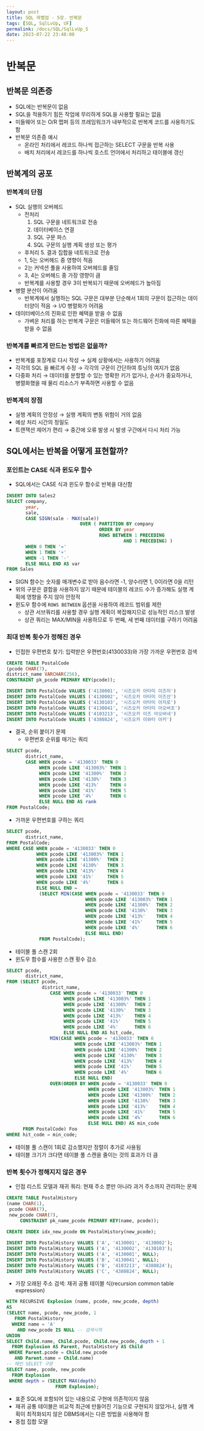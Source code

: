 ```yaml
---
layout: post
title: SQL 레벨업 - 5장. 반복문
tags: [SQL, SqlLvUp, UF]
permalink: /docs/SQL/SqlLvUp_5
date: 2023-07-22 23:48:00
---
```

# 반복문
## 반복문 의존증
- SQL에는 반복문이 없음
- SQL을 적용하기 힘든 작업에 무리하게 SQL을 사용할 필요는 없음
- 미들웨어 또는 O/R 맵퍼 등의 프레임워크가 내부적으로 반복계 코드를 사용하기도 함
- 반복문 의존증 예시
  - 온라인 처리에서 레코드 하나씩 접근하는 SELECT 구문을 반복 사용
  - 배치 처리에서 레코드를 하나씩 호스트 언어에서 처리하고 테이블에 갱신
## 반복계의 공포
### 반복계의 단점
- SQL 실행의 오버헤드
  - 전처리
    1. SQL 구문을 네트워크로 전송
    2. 데이터베이스 연결
    3. SQL 구문 파스
    4. SQL 구문의 실행 계획 생성 또는 평가
  - 후처리
    5. 결과 집합을 네트워크로 전송
  - 1, 5는 오버헤드 중 영향이 적음
  - 2는 커넥션 풀을 사용하여 오버헤드를 줄임
  - 3, 4는 오버헤드 중 가장 영향이 큼
  - 반복계를 사용할 경우 3이 반복되기 때문에 오버헤드가 높아짐
- 병렬 분산이 어려움
  - 반복계에서 실행하는 SQL 구문은 대부분 단순해서 1회의 구문이 접근하는 데이터양이 적음 → I/O 병렬화가 어려움
- 데이터베이스의 진화로 인한 혜택을 받을 수 없음
  - 가벼운 처리를 하는 반복계 구문은 미들웨어 또는 하드웨어 진화에 따른 혜택을 받을 수 없음
### 반복계를 빠르게 만드는 방법은 없을까?
- 반복계를 포장계로 다시 작성 → 실제 상황에서는 사용하기 어려움
- 각각의 SQL 을 빠르게 수정 → 각각의 구문이 간단하여 튜닝의 여지가 없음
- 다중화 처리 → 데이터를 분할할 수 있는 명확한 키가 없거나, 순서가 중요하거나, 병렬화했을 때 물리 리소스가 부족하면 사용할 수 없음
### 반복계의 장점
- 실행 계획의 안정성 → 실행 계획의 변동 위험이 거의 없음
- 예상 처리 시간의 정밀도
- 트랜잭션 제어가 편리 → 중간에 오류 발생 시 발생 구간에서 다시 처리 가능
## SQL에서는 반복을 어떻게 표현할까?
### 포인트는 CASE 식과 윈도우 함수
- SQL에서는 CASE 식과 윈도우 함수로 반복을 대신함
```sql
INSERT INTO Sales2
SELECT company,
       year,
       sale,
       CASE SIGN(sale - MAX(sale))
                           OVER ( PARTITION BY company
                                  ORDER BY year
                                  ROWS BETWEEN 1 PRECEDING
                                           AND 1 PRECEDING) )
       WHEN 0 THEN '='
       WHEN 1 THEN '+'
       WHEN -1 THEN '-'
       ELSE NULL END AS var
FROM Sales
```
- SIGN 함수는 숫자를 매개변수로 받아 음수라면 -1, 양수라면 1, 0이라면 0을 리턴
- 위의 구문은 결합을 사용하지 않기 때문에 테이블의 레코드 수가 증가해도 실행 계획에 영향을 주지 않아 안정적
- 윈도우 함수에 `ROWS BETWEEN` 옵션을 사용하여 레코드 범위를 제한
  - 상관 서브쿼리를 사용할 경우 실행 계획이 복잡해지므로 성능적인 리스크 발생
  - 상관 쿼리는 MAX/MIN을 사용하므로 두 번째, 세 번째 데이터를 구하기 어려움
### 최대 반복 횟수가 정해진 경우
- 인접한 우편번호 찾기: 입력받은 우편번호(4130033)와 가장 가까운 우편번호 검색
```sql
CREATE TABLE PostalCode
(pcode CHAR(7),
district_name VARCHAR(256),
CONSTRAINT pk_pcode PRIMARY KEY(pcode));

INSERT INTO PostalCode VALUES ('4130001', '시즈오카 아타미 이즈미')
INSERT INTO PostalCode VALUES ('4130002', '시즈오카 아타미 이즈산')
INSERT INTO PostalCode VALUES ('4130103', '시즈오카 아타미 아지로')
INSERT INTO PostalCode VALUES ('4130041', '시즈오카 아타미 아오바초')
INSERT INTO PostalCode VALUES ('4103213', '시즈오카 이즈 아오바네')
INSERT INTO PostalCode VALUES ('4380824', '시즈오카 이와타 아카')
```
- 결국, 순위 붙이기 문제
  - 우편번호 순위를 매기는 쿼리
```sql
SELECT pcode,
       district_name,
       CASE WHEN pcode = '4130033' THEN 0
            WHEN pcode LIKE '413003%' THEN 1
            WHEN pcode LIKE '41300%'  THEN 2
            WHEN pcode LIKE '4130%'   THEN 3
            WHEN pcode LIKE '413%'    THEN 4
            WHEN pcode LIKE '41%'     THEN 5
            WHEN pcode LIKE '4%'      THEN 6
            ELSE NULL END AS rank
FROM PostalCode;
```

  - 가까운 우편번호를 구하는 쿼리
```sql
SELECT pcode,
       district_name,
FROM PostalCode;
WHERE CASE WHEN pcode = '4130033' THEN 0
           WHEN pcode LIKE '413003%' THEN 1
           WHEN pcode LIKE '41300%'  THEN 2
           WHEN pcode LIKE '4130%'   THEN 3
           WHEN pcode LIKE '413%'    THEN 4
           WHEN pcode LIKE '41%'     THEN 5
           WHEN pcode LIKE '4%'      THEN 6
           ELSE NULL END = 
            (SELECT MIN(CASE WHEN pcode = '4130033' THEN 0
                             WHEN pcode LIKE '413003%' THEN 1
                             WHEN pcode LIKE '41300%'  THEN 2
                             WHEN pcode LIKE '4130%'   THEN 3
                             WHEN pcode LIKE '413%'    THEN 4
                             WHEN pcode LIKE '41%'     THEN 5
                             WHEN pcode LIKE '4%'      THEN 6
                             ELSE NULL END)
            FROM PostalCode);
```
  - 테이블 풀 스캔 2회
- 윈도우 함수를 사용한 스캔 횟수 감소
```sql
SELECT pcode,
       district_name,
FROM (SELECT pcode,
             district_name,
                CASE WHEN pcode = '4130033' THEN 0
                     WHEN pcode LIKE '413003%' THEN 1
                     WHEN pcode LIKE '41300%'  THEN 2
                     WHEN pcode LIKE '4130%'   THEN 3
                     WHEN pcode LIKE '413%'    THEN 4
                     WHEN pcode LIKE '41%'     THEN 5
                     WHEN pcode LIKE '4%'      THEN 6
                     ELSE NULL END AS hit_code,
                MIN(CASE WHEN pcode = '4130033' THEN 0
                         WHEN pcode LIKE '413003%' THEN 1
                         WHEN pcode LIKE '41300%'  THEN 2
                         WHEN pcode LIKE '4130%'   THEN 3
                         WHEN pcode LIKE '413%'    THEN 4
                         WHEN pcode LIKE '41%'     THEN 5
                         WHEN pcode LIKE '4%'      THEN 6
                         ELSE NULL END)
                OVER(ORDER BY WHEN pcode = '4130033' THEN 0
                              WHEN pcode LIKE '413003%' THEN 1
                              WHEN pcode LIKE '41300%'  THEN 2
                              WHEN pcode LIKE '4130%'   THEN 3
                              WHEN pcode LIKE '413%'    THEN 4
                              WHEN pcode LIKE '41%'     THEN 5
                              WHEN pcode LIKE '4%'      THEN 6
                              ELSE NULL END) AS min_code
      FROM PostalCode) Foo
WHERE hit_code = min_code;
```
  - 테이블 풀 스캔이 1회로 감소했지만 정렬이 추가로 사용됨
  - 테이블 크기가 크다면 테이블 풀 스캔을 줄이는 것의 효과가 더 큼
### 반복 횟수가 정해지지 않은 경우
- 인접 리스트 모델과 재귀 쿼리: 현재 주소 뿐만 아니라 과거 주소까지 관리하는 문제
```sql
CREATE TABLE PostalHistory
(name CHAR(1),
 pcode CHAR(7),
 new_pcode CHAR(7),
     CONSTRAINT pk_name_pcode PRIMARY KEY(name, pcode));
     
CREATE INDEX idx_new_pcode ON PostalHistory(new_pcode);

INSERT INTO PostalHistory VALUES ('A', '4130001', '4130002');
INSERT INTO PostalHistory VALUES ('A', '4130002', '4130103');
INSERT INTO PostalHistory VALUES ('A', '4130001', NULL);
INSERT INTO PostalHistory VALUES ('B', '4130041', NULL);
INSERT INTO PostalHistory VALUES ('B', '4103213', '4380824');
INSERT INTO PostalHistory VALUES ('C', '4380824', NULL);
```
- 가장 오래된 주소 검색: 재귀 공통 테이블 식(recursion common table expression)
```sql
WITH RECURSIVE Explosion (name, pcode, new_pcode, depth)
AS
(SELECT name, pcode, new_pcode, 1
   FROM PostalHistory
  WHERE name = 'A'
    AND new_pcode IS NULL -- 검색시작
UNION
SELECT Child.name, Child.pcode, Child.new_pcode, depth + 1
  FROM Explosion AS Parent, PostalHistory AS Child
 WHERE Parent.pcode = Child.new_pcode
   AND Parent.name = Child.name)
-- 메인 SELECT 구문
SELECT name, pcode, new_pcode
  FROM Explosion
 WHERE depth = (SELECT MAX(depth)
                  FROM Explosion);
```
  - 표준 SQL에 포함되어 있는 내용으로 구현에 의존적이지 않음
  - 재귀 공통 테이블은 비교적 최근에 만들어진 기능으로 구현되지 않았거나, 실행 계획이 최적화되지 않은 DBMS에서는 다른 방법을 사용해야 함
- 중첩 집합 모델